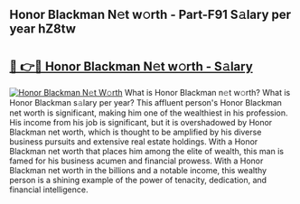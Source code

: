 ## Honor Blackman N𝚎t w𝚘rth - Part-F91 S𝚊lary per year hZ8tw

# <h2><a href="http://gc58xn.nevu.top/?p=Honor+Blackman">🔗 👉🔴 Honor Blackman N𝚎t w𝚘rth - S𝚊lary</a></h2>

[![Honor Blackman N𝚎t W𝚘rth](https://i.imgur.com/Oavwk0R.jpeg)](http://gc58xn.nevu.top/?p=Honor+Blackman)
What is Honor Blackman n𝚎t w𝚘rth? What is Honor Blackman s𝚊lary per year?
This affluent person's Honor Blackman net worth is significant, making him one of the wealthiest in his profession. His income from his job is significant, but it is overshadowed by Honor Blackman net worth, which is thought to be amplified by his diverse business pursuits and extensive real estate holdings. With a Honor Blackman net worth that places him among the elite of wealth, this man is famed for his business acumen and financial prowess. With a Honor Blackman net worth in the billions and a notable income, this wealthy person is a shining example of the power of tenacity, dedication, and financial intelligence.
